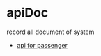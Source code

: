 # apiDoc
record all document of system

 - [api for passenger](https://mlssz.github.io/apiDoc/index.html)
